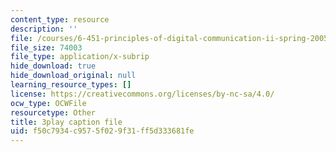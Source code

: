 ```yaml
---
content_type: resource
description: ''
file: /courses/6-451-principles-of-digital-communication-ii-spring-2005/f50c7934c9575f029f31ff5d333681fe_Nnj9lHePqKM.vtt
file_size: 74003
file_type: application/x-subrip
hide_download: true
hide_download_original: null
learning_resource_types: []
license: https://creativecommons.org/licenses/by-nc-sa/4.0/
ocw_type: OCWFile
resourcetype: Other
title: 3play caption file
uid: f50c7934-c957-5f02-9f31-ff5d333681fe
---
```

